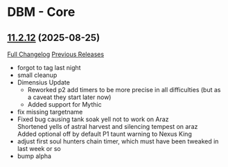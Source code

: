 # DBM - Core

## [11.2.12](https://github.com/DeadlyBossMods/DeadlyBossMods/tree/11.2.12) (2025-08-25)
[Full Changelog](https://github.com/DeadlyBossMods/DeadlyBossMods/compare/11.2.11...11.2.12) [Previous Releases](https://github.com/DeadlyBossMods/DeadlyBossMods/releases)

- forgot to tag last night  
- small cleanup  
- Dimensius Update  
     - Reworked p2 add timers to be more precise in all difficulties (but as a caveat they start later now)  
     - Added support for Mythic  
- fix missing targetname  
- Fixed bug causing tank soak yell not to work on Araz  
    Shortened yells of astral harvest and silencing tempest on araz  
    Added optional off by default P1 taunt warning to Nexus King  
- adjust first soul hunters chain timer, which must have been tweaked in last week or so  
- bump alpha  
